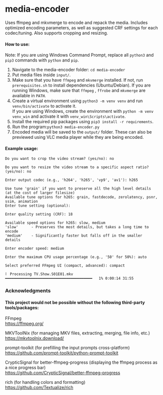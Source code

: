 # media-encoder
Uses ffmpeg and mkvmerge to encode and repack the media. Includes optimized encoding parameters, as well as suggested CRF settings for each codec/tuning. Also supports cropping and resizing.
#### How to use:
Note: If you are using Windows Command Prompt, replace all `python3` and `pip3` commands with `python` and `pip`. 
1. Navigate to the media-encoder folder: `cd media-encoder`
2. Put media files inside `input/`.
3. Make sure that you have `ffmpeg` and `mkvmerge` installed. If not, run `prerequisites.sh` to install dependencies (Ubuntu/Debian). If you are running Windows, make sure that `ffmpeg` , `ffrobe` and `mkvmerge` are available in `PATH`.
4. Create a virtual environment using `python3 -m venv venv` and run `venv/bin/activate` to activate it.  
   If you are using Windows, create the environment with `python -m venv venv_win` and activate it with `venv_win\Scripts\activate`. 
5. Install the required pip packages using `pip3 install -r requirements`.
6. Run the program:`python3 media-encoder.py`
7. Encoded media will be saved to the `output/` folder. These can also be previewed using VLC media player while they are being encoded.

#### Example usage:
````text
Do you want to crop the video stream? (yes/no): no

Do you want to resize the video stream to a specific aspect ratio? (yes/no): no

Enter output codec (e.g., 'h264', 'h265', 'vp9', 'av1'): h265

Use tune 'grain' if you want to preserve all the high level details (at the cost of larger filesize)
Available tune options for h265: grain, fastdecode, zerolatency, psnr, ssim, animation
Enter tune setting (optional):

Enter quality setting (CRF): 18

Available speed options for h265: slow, medium
'slow'      - Preserves the most details, but takes a long time to encode
'medium'    - Significantly faster but falls off in the smaller details

Enter encoder speed: medium

Enter the maximum CPU usage percentage (e.g., '50' for 50%): auto

Select preferred FFmpeg UI (compact, advanced): compact

⠇ Processing TV.Show.S01E01.mkv ━━━━━━━━━━━━━━━━━━━━━━━━━━━━━━━━━━━━━━━━   1% 0:00:14 31:55
````

### Acknowledgments

#### This project would not be possible without the following third-party tools/packages: 

FFmpeg  
https://ffmpeg.org/

MKVToolNix (for managing MKV files, extracting, merging, file info, etc.)  
https://mkvtoolnix.download/

prompt-toolkit (for prefilling the input prompts cross-platform)  
https://github.com/prompt-toolkit/python-prompt-toolkit

CrypticSignal for better-ffmpeg-progress (displaying the ffmpeg process as a nice progress bar)  
https://github.com/CrypticSignal/better-ffmpeg-progress

rich (for handling colors and formatting)  
https://github.com/Textualize/rich